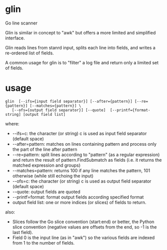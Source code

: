 glin
====

Go line scanner

Glin is similar in concept to "awk" but offers a more limited and simplified interface.

Glin reads lines from stanrd input, splits each line into fields, and writes a re-ordered list of fields.

A common usage for glin is to "filter" a log file and return only a limited set of fields.

usage
=====

    glin  [--ifs={input field separator}] [--after={pattern}] [--re={pattern}] [--matches={pattern}] \
       [--ofs={output field separator}] [--quote]  [--printf={format-string] [output field list]
    
where:
* --ifs=c: the character (or string) c is used as input field separator (default space)
* --after=pattern: matches on lines containing pattern and process only the part of the line after pattern
* --re=pattern: split lines according to "pattern" (as a regular expression) and return the result of pattern.FindSubmatch as fields (i.e. it returns the matched expression and groups)
* --matches=pattern: returns 100 if any line matches the pattern, 101 otherwise (while still echoing the input)
* --ofs=c: the character (or string) c is used as output field separator (default space)
* --quote: output fields are quoted
* --printf=format: format output fields according specified format
* output field list: one or more indices (or slices) of fields to return.

also:
* Slices follow the Go slice convention (start:end) or better, the Python slice convention (negative values are offsets from the end, so -1 is the last field).
* Field 0 is the input line (as in "awk") so the various fields are indexed from 1 to the number of fields.
